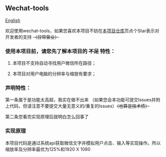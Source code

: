 ## Wechat-tools

[English](README.md)

欢迎使用wechat-tools，如果您喜欢本项目不妨在[本项目仓库](https://github.com/YuxuanBai1/wechat-tools)页点个Star表示对开发者的支持 ~~（日常营业）~~

### 使用本项目前，请您先了解本项目的 ~~不足~~ 特性：

1. 本项目不支持自动寻找用户微信所在路径；

2. 本项目对用户电脑的分辨率与缩放有要求；

### 声明特性：

第一条属于是功能太高超，我实在做不出来 （如果您会本功能可提交Issues并附上代码，但请注意不要提交大量无意义的/重复的Issues）~~（也算是技术债）~~

第二条您看完实现原理后就明白怎么回事了

### 实现原理

本项目代码是通过系统api获取微信文字并模拟用户点击、输入等实现操作。所以缩放率及分辨率最优为125%和1920 X 1080
